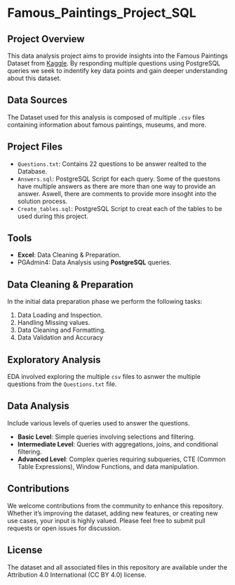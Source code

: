 # Famous_Paintings_Project_SQL

## Project Overview
This data analysis project aims to provide insights into the Famous Paintings Dataset from [Kaggle](https://www.kaggle.com/datasets/mexwell/famous-paintings/data).
By responding multiple questions using PostgreSQL queries we seek to indentify key data points and gain deeper understanding about this dataset.

## Data Sources
The Dataset used for this analysis is composed of multiple `.csv` files containing information about famous paintings, museums, and more.

## Project Files
- `Questions.txt`: Contains 22 questions to be answer realted to the Database.
- `Answers.sql`: PostgreSQL Script for each query. Some of the questons have multiple answers as there are more than one way to provide an answer. Aswell, there are comments to provide more insoght into the solution process.
- `Create_tables.sql`: PostgreSQL Script to creat each of the tables to be used during this project.

## Tools
- **Excel**: Data Cleaning & Preparation.
- PGAdmin4: Data Analysis using **PostgreSQL** queries.

## Data Cleaning & Preparation
In the initial data preparation phase we perform the following tasks:
1. Data Loading and Inspection.
2. Handling Missing values.
3. Data Cleaning and Formatting.
4. Data Validation and Accuracy

## Exploratory Analysis
EDA involved exploring the multiple `csv` files to asnwer the multiple questions from the `Questions.txt` file.

## Data Analysis
Include various levels of queries used to answer the questions.
- **Basic Level**: Simple queries involving selections and filtering.
- **Intermediate Level**: Queries with aggregations, joins, and conditional filtering.
- **Advanced Level**: Complex queries requiring subqueries, CTE (Common Table Expressions), Window Functions, and data manipulation.

## Contributions
We welcome contributions from the community to enhance this repository. Whether it’s improving the dataset, adding new features, or creating new use cases, your input is highly valued. Please feel free to submit pull requests or open issues for discussion.

## License
The dataset and all associated files in this repository are available under the Attribution 4.0 International (CC BY 4.0) license.
